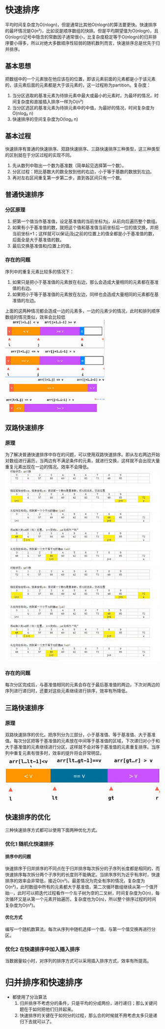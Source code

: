 # 快速排序
平均时间复杂度为O(nlogn)，但是通常比其他O(nlogn)的算法要更快。快速排序的最坏情况是O(n²)，比如说是顺序数组的快排。但是平均期望值为O(nlogn)，且O(nlogn)记号中隐含的常数因子通常很小，比复杂度稳定等于O(nlogn)的归并排序要小得多，所以对绝大多数顺序性较弱的随机数列而言，快速排序总是优先于归并排序。

## 基本思想
把数组中的一个元素放在他应该在的位置，即该元素前面的元素都是小于该元素的，该元素后面的元素都是大于该元素的，这一过程称为partition。复杂度：
1. 当分区选取的基准元素为待排元素中最大或最小的元素时，为最坏的情况，时间复杂度和直接插入排序一样为O(n²)
2. 当分区选区的基准元素为待排元素中的中值，为最好的情况，时间复杂度为O(nlog₂ n)
3. 快速排序的空间复杂度为O(log₂ n)

## 基本过程
快速排序有普通的快速排序、双路快速排序、三路快速排序三种类型，这三种类型的区别就在于分区过程的实现不同。
1. 先从数列中取出一个数为基准数（简单起见选择第一个数）。
2. 分区过程：把比基数大的数全放到他的右边，小于等于基数的数放到左边。
3. 再对左右区间重复第一步第二步，直到各区间只有一个数。

## 普通快速排序
### 分区原理
1. 把第一个值当作基准值，设定基准值的当前坐标为j，从前向后遍历整个数组。
2. 如果有小于基准值的数，就把这个值和基准值当前坐标后一位的值交换，并把当前坐标+1；这样就可以保证j及j之前的位置上的值全都是小于基准值的数，后面全是大于基准值的数。
3. 最后交换基准值和j位置上的值。
### 存在的问题
序列中的重复元素比较多的情况下：
1. 如果只是把小于基准值的元素放在右边，那么会造成大量相同的元素都在基准值的右边。
2. 如果把小于等于基准值的元素放在左边，同样也会造成大量相同的元素都在基准值的左边。<br>

上面的这两种情况都会造成一边的元素多，一边的元素少的情况，此时和排列顺序数组的情况类似，效率会比较低
<br><img src=../img/quicksort2.png>

## 双路快速排序
### 原理
为了解决普通快速排序中存在的问题，可以使用双路快速排序。即从左右两边开始对数组进行遍历，当两边有不满足条件的元素，就进行交换，这样就不会出现大量重复元素出现在一边的情况。效率不会降低。<br>
<img src=../img/快排1.jpg><img src=../img/快排1.jpg>
### 存在的问题
每次分区完成后，与基准值相同的元素会存在于最后基准值的两边，下次对两边的序列进行递归时，还要对这些元素继续进行排序，效率有所降低。

## 三路快速排序
### 原理
双路快速排序的优化。把序列分为三部分，小于基准值、等于基准值、大于基准值。每次分区把等于基准值的元素放在中间等于基准值的区域，下次递归对小于和大于基准值的元素继续进行分区，这样就不会对等于基准值的元素重复排序。当序列中重复元素有很多时，效率的提升将会非常明显。
<br><img src=../img/quicksort3.png>


## 快速排序的优化
三种快速排序方式都可以使用下面两种优化方式。
### 优化1 随机化快速排序
#### 排序中的问题
快速排序于归并排序的不同点在于归并排序每次拆分的子序列长度都是相同的，而快速排序每次拆分两个子序列的长度则不能确定。当排序序列为近乎有序时，快速排序的效率会非常低，接近O(n²)。最差情况为完全有序的情况，复杂度为O(n²)，此时数组中所有的元素都大于基准值，第二次循环数组继续从第一个值开始···，此时可以把迭代过程看作一个左子树为空的二叉树，时间复杂度为O(n)，每次循环又是从第一个元素开始遍历，复杂度也为O(n)，所以整个排序过程的时间复杂度为O(n²)。
#### 优化方式
编写一个随机数算法，每次从序列中随机选择一个值，与第一个值交换再进行分区。

### 优化2 在快速排序中加入插入排序
当数据量较小时，对序列的排序方式可以采用插入排序方式，效率有所提高。



# 归并排序和快速排序
* 都使用了分治算法
    1. 归并排序不考虑分的条件，只是平均的分成两份，进行递归；那么关键问题在于如何把他们归并起来。
    2. 快速排序的关键在于如何分的过程，那么合的时候就不用考虑太多只是递归下去就可以了。